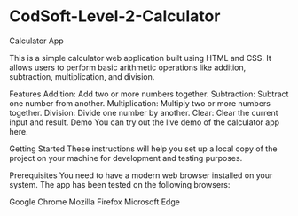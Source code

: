 # CodSoft-Level-2-Calculator
Calculator App

This is a simple calculator web application built using HTML and CSS. It allows users to perform basic arithmetic operations like addition, subtraction, multiplication, and division.

Features
Addition: Add two or more numbers together.
Subtraction: Subtract one number from another.
Multiplication: Multiply two or more numbers together.
Division: Divide one number by another.
Clear: Clear the current input and result.
Demo
You can try out the live demo of the calculator app here.

Getting Started
These instructions will help you set up a local copy of the project on your machine for development and testing purposes.

Prerequisites
You need to have a modern web browser installed on your system. The app has been tested on the following browsers:

Google Chrome
Mozilla Firefox
Microsoft Edge
